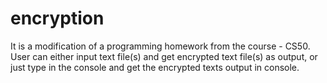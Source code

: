 # encryption
It is a modification of a programming homework from the course - CS50. 
User can either input text file(s) and get encrypted text file(s) as output, 
or just type in the console and get the encrypted texts output in console.
